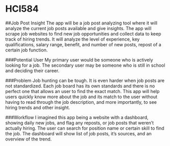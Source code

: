# HCI584

##Job Post Insight
The app will be a job post analyzing tool where it will analyze the current job posts available and give insights. The app will scrape job websites to find new job opportunities and collect data to keep track of hiring trends. It will analyze the level of experience, key qualifications, salary range, benefit, and number of new posts, repost of a certain job function.

###Potential User
My primary user would be someone who is actively looking for a job. The secondary user may be someone who is still in school and deciding their career.

###Problem
Job hunting can be tough. It is even harder when job posts are not standardized. Each job board has its own standards and there is no perfect one that allows an user to find the exact match.
This app will help users quickly know more about the job and its match to the user without having to read through the job description, and more importantly, to see hiring trends and other insight.

###Workflow
I imagined this app being a website with a dashboard, showing daily new jobs, and flag any reposts, or job posts that weren’t actually hiring. The user can search for position name or certain skill to find the job. The dashboard will show list of job posts, it’s sources, and an overview of the trend.
